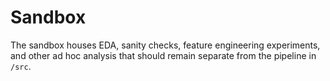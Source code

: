 # Sandbox

The sandbox houses EDA, sanity checks, feature engineering experiments, and other ad hoc analysis that should remain separate from the pipeline in `/src`.  